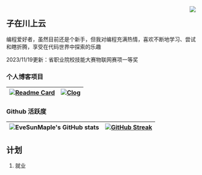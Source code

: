 <img align="right" src="/">

## 子在川上云

编程爱好者，虽然目前还是个新手，但我对编程充满热情，喜欢不断地学习、尝试和瞎折腾，享受在代码世界中探索的乐趣

2023/11/19更新：省职业院校技能大赛物联网赛项一等奖

### 个人博客项目

| [![Readme Card](https://github-readme-stats.vercel.app/api/pin/?username=anuraghazra&repo=github-readme-stats)](https://github.com/anuraghazra/github-readme-stats) | [![Clog](https://github-readme-stats.vercel.app/api/pin/?username=clingwl&repo=Clog&theme=material-palenight)](https://github.com/EveSunMaple/Astro-Web) |
| --- | --- |

### Github 活跃度

| ![EveSunMaple's GitHub stats](https://github-readme-stats.vercel.app/api?username=clingwl&show_icons=true&theme=material-palenight) | [![GitHub Streak](https://streak-stats.demolab.com/?user=EveSunMaple&theme=material-palenight)](https://git.io/streak-stats) |
| --- | --- |

## 计划

1. 就业
